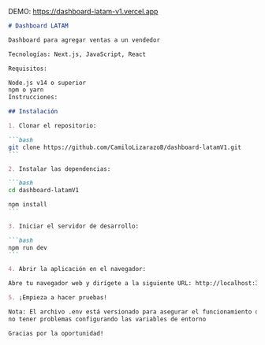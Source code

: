 DEMO: https://dashboard-latam-v1.vercel.app

````markdown
# Dashboard LATAM

Dashboard para agregar ventas a un vendedor

Tecnologías: Next.js, JavaScript, React

Requisitos:

Node.js v14 o superior
npm o yarn
Instrucciones:

## Instalación

1. Clonar el repositorio:

```bash
git clone https://github.com/CamiloLizarazoB/dashboard-latamV1.git 
```

2. Instalar las dependencias:

```bash
cd dashboard-latamV1

npm install 
```

3. Iniciar el servidor de desarrollo:

```bash
npm run dev 
```

4. Abrir la aplicación en el navegador:

Abre tu navegador web y dirígete a la siguiente URL: http://localhost:3000

5. ¡Empieza a hacer pruebas!

Nota: El archivo .env está versionado para asegurar el funcionamiento de las pruebas y 
no tener problemas configurando las variables de entorno

Gracias por la oportunidad!
